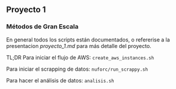 ## Proyecto 1 ##
### Métodos de Gran Escala ###

En general todos los scripts están documentados, o refererise a la presentacion *proyecto_1.md* para más detalle del proyecto.

TL;DR
Para iniciar el flujo de AWS: `create_aws_instances.sh`

Para iniciar el scrapping de datos: `nuforc/run_scrappy.sh`

Para hacer el análisis de datos: `analisis.sh`
